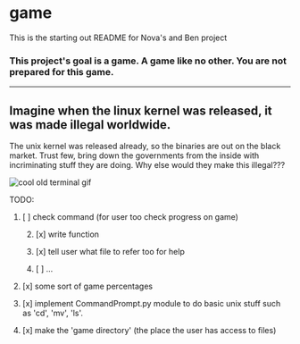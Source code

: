 # game

This is the starting out README for Nova's and Ben project

### This project's goal is a game. A game like no other. You are not prepared for this game.

--------------------------------------------------------------------------------------------------
## Imagine when the linux kernel was released, it was made illegal worldwide.
The unix kernel was released already, so the binaries are out on the black market.
Trust few, bring down the governments from the inside with incriminating stuff they are doing.
Why else would they make this illegal???



![cool old terminal gif](https://upload.wikimedia.org/wikipedia/commons/thumb/9/99/DEC_VT100_terminal.jpg/512px-DEC_VT100_terminal.jpg)


TODO:

   1. [ ] check command (for user too check progress on game)
        
        2.  [x] write function
        
        3. [x] tell user what file to refer too for help
        
        4. [ ] ...

   1. [x] some sort of game percentages

   2. [x] implement CommandPrompt.py module to do basic unix stuff such as 'cd', 'mv', 'ls'.

   3. [x] make the 'game directory' (the place the user has access to files)
